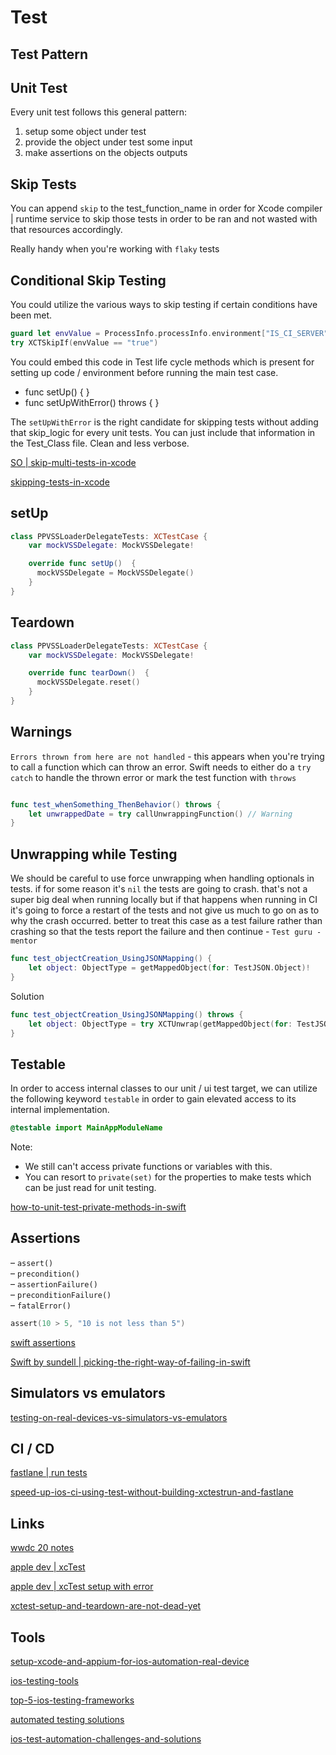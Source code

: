 # Test


## Test Pattern

## Unit Test

Every unit test follows this general pattern:  

1.  setup some object under test
2.  provide the object under test some input
3.  make assertions on the objects outputs


## Skip Tests

You can append `skip` to the test_function_name in order for Xcode compiler | runtime service to skip those tests in order to be ran and not wasted with that resources accordingly.

Really handy when you're working with `flaky` tests


## Conditional Skip Testing

You could utilize the various ways to skip testing if certain conditions have been met.

```swift
guard let envValue = ProcessInfo.processInfo.environment["IS_CI_SERVER"] else { return }
try XCTSkipIf(envValue == "true")
```

You could embed this code in Test life cycle methods which is present for setting up code / environment before running the main test case.

- func setUp() { }
- func setUpWithError() throws { }

The `setUpWithError` is the right candidate for skipping tests without adding that skip_logic for every unit tests. You can just include that information in the Test_Class file.
Clean and less verbose.

[SO | skip-multi-tests-in-xcode](https://stackoverflow.com/questions/64025146/skip-multi-tests-in-xcode)

[skipping-tests-in-xcode](https://www.matrixprojects.net/p/skipping-tests-in-xcode/)

## setUp

```swift
class PPVSSLoaderDelegateTests: XCTestCase {
	var mockVSSDelegate: MockVSSDelegate!

	override func setUp()  {
      mockVSSDelegate = MockVSSDelegate()
    }
}

```


## Teardown


```swift
class PPVSSLoaderDelegateTests: XCTestCase {
	var mockVSSDelegate: MockVSSDelegate!

	override func tearDown()  {
      mockVSSDelegate.reset()
    }
}

```
## Warnings

`Errors thrown from here are not handled` - this appears when you're trying to call a function which can throw an error. Swift needs to either do a `try catch` to handle the thrown error or mark the test function with `throws`

```swift

func test_whenSomething_ThenBehavior() throws {
	let unwrappedDate = try callUnwrappingFunction() // Warning
}
```


## Unwrapping while Testing

We should be careful to use force unwrapping when handling optionals in tests. if for some reason it's `nil` the tests are going to crash. that's not a super big deal when running locally but if that happens when running in CI it's going to force a restart of the tests and not give us much to go on as to why the crash occurred. better to treat this case as a test failure rather than crashing so that the tests report the failure and then continue - `Test guru - mentor`

```swift
func test_objectCreation_UsingJSONMapping() {
	let object: ObjectType = getMappedObject(for: TestJSON.Object)!
}
```

Solution

```swift
func test_objectCreation_UsingJSONMapping() throws {
	let object: ObjectType = try XCTUnwrap(getMappedObject(for: TestJSON.Object))
}
```

## Testable

In order to access internal classes to our unit / ui test target, we can utilize the following keyword `testable` in order to gain elevated access to its internal implementation.

```swift
@testable import MainAppModuleName
```

Note: 
- We still can't access private functions or variables with this.
- You can resort to `private(set)` for the properties to make tests which can be just read for unit testing.


[how-to-unit-test-private-methods-in-swift](https://cocoacasts.com/how-to-unit-test-private-methods-in-swift)


## Assertions

– `assert()`  
– `precondition()`  
– `assertionFailure()`  
– `preconditionFailure()`  
– `fatalError()`


```swift
assert(10 > 5, "10 is not less than 5")
```

[swift assertions](https://andybargh.com/swift-assertions/)

[Swift by sundell | picking-the-right-way-of-failing-in-swift](https://www.swiftbysundell.com/articles/picking-the-right-way-of-failing-in-swift/)


## Simulators vs emulators

[testing-on-real-devices-vs-simulators-vs-emulators](https://www.testingxperts.com/blog/testing-on-real-devices-vs-simulators-vs-emulators/ca-en)

## CI / CD

[fastlane | run tests](https://docs.fastlane.tools/actions/run_tests/)

[speed-up-ios-ci-using-test-without-building-xctestrun-and-fastlane](https://medium.com/xcblog/speed-up-ios-ci-using-test-without-building-xctestrun-and-fastlane-a982b0060676)

## Links

[wwdc 20 notes](https://www.wwdcnotes.com/notes/wwdc20/10164/)

[apple dev | xcTest](https://developer.apple.com/documentation/xctest/3521325-xctskipif)

[apple dev | xcTest setup with error](https://developer.apple.com/documentation/xctest/xctest/3521150-setupwitherror)

[xctest-setup-and-teardown-are-not-dead-yet](https://hackernoon.com/swift-xctest-setup-and-teardown-are-not-dead-yet)

## Tools

[setup-xcode-and-appium-for-ios-automation-real-device](https://blog.emumba.com/setup-xcode-and-appium-for-ios-automation-real-device-6d6d86874ae1)

[ios-testing-tools](https://www.lambdatest.com/blog/ios-testing-tools/)

[top-5-ios-testing-frameworks](https://saucelabs.com/resources/blog/top-5-ios-testing-frameworks)

[automated testing solutions](https://www.mobot.io/blog/the-8-best-ios-automated-testing-solutions-in-2022)

[ios-test-automation-challenges-and-solutions](https://sofy.ai/blog/ios-test-automation-challenges-and-solutions/)




